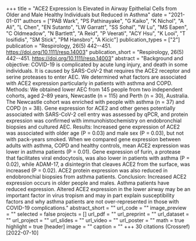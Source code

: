 +++
title = "ACE2 Expression Is Elevated in Airway Epithelial Cells from Older and Male Healthy Individuals but Reduced in Asthma"
date = "2021-01-01"
authors = ["PAB Wark", "PS Pathinayake", "G Kaiko", "K Nichol", "A Ali", "L Chen", "EN Sutanto", "LW Garratt", "SS Sohal", "W Lu", "MS Eapen", "C Oldmeadow", "N Bartlett", "A Reid", "P Veerati", "ACY Hsu", "K Looi", "T Iosifidis", "SM Stick", "PM Hansbro", "A Kicic"]
publication_types = ["2"]
publication = "Respirology, 26(5) 442--451. https://doi.org/10.1111/resp.14003"
publication_short = "Respirology, 26(5) 442--451. https://doi.org/10.1111/resp.14003"
abstract = "Background and objective: COVID-19 is complicated by acute lung injury, and death in some individuals. It is caused by SARS-CoV-2 that requires the ACE2 receptor and serine proteases to enter AEC. We determined what factors are associated with ACE2 expression particularly in patients with asthma and COPD. Methods: We obtained lower AEC from 145 people from two independent cohorts, aged 2–89 years, Newcastle (n = 115) and Perth (n = 30), Australia. The Newcastle cohort was enriched with people with asthma (n = 37) and COPD (n = 38). Gene expression for ACE2 and other genes potentially associated with SARS-CoV-2 cell entry was assessed by qPCR, and protein expression was confirmed with immunohistochemistry on endobronchial biopsies and cultured AEC. Results: Increased gene expression of ACE2 was associated with older age (P = 0.03) and male sex (P = 0.03), but not with pack-years smoked. When we compared gene expression between adults with asthma, COPD and healthy controls, mean ACE2 expression was lower in asthma patients (P = 0.01). Gene expression of furin, a protease that facilitates viral endocytosis, was also lower in patients with asthma (P = 0.02), while ADAM-17, a disintegrin that cleaves ACE2 from the surface, was increased (P = 0.02). ACE2 protein expression was also reduced in endobronchial biopsies from asthma patients. Conclusion: Increased ACE2 expression occurs in older people and males. Asthma patients have reduced expression. Altered ACE2 expression in the lower airway may be an important factor in virus tropism and may in part explain susceptibility factors and why asthma patients are not over-represented in those with COVID-19 complications."
abstract_short = ""
url_code = ""
image_preview = ""
selected = false
projects = []
url_pdf = ""
url_preprint = ""
url_dataset = ""
url_project = ""
url_slides = ""
url_video = ""
url_poster = ""
math = true
highlight = true
[header]
image = ""
caption = ""
+++
30 citations (Crossref) [2022-07-10]
